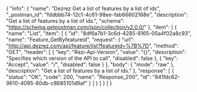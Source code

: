 {
  "info": {
    "name": "Dezrez Get  a list of features by a list of ids",
    "_postman_id": "fddbbb74-12c1-4c61-98ee-fab66602168e",
    "description": "Get  a list of features by a list of ids.",
    "schema": "https://schema.getpostman.com/json/collection/v2.0.0/"
  },
  "item": [
    {
      "name": "List",
      "item": [
        {
          "id": "8df6a7b1-3c6d-4285-8165-05a4f02a8c93",
          "name": "Feature_GetByfeatureid",
          "request": {
            "url": "http://api.dezrez.com/api/feature/list?featureid=%7B%7D",
            "method": "GET",
            "header": [
              {
                "key": "Rezi-Api-Version",
                "value": "{}",
                "description": "Specifies which version of the API to call",
                "disabled": false
              },
              {
                "key": "Accept",
                "value": "*/*",
                "disabled": false
              }
            ],
            "body": {
              "mode": "raw"
            },
            "description": "Get  a list of features by a list of ids."
          },
          "response": [
            {
              "status": "OK",
              "code": 200,
              "name": "Response_200",
              "id": "841fdc62-9610-4095-80db-c8685101d9af"
            }
          ]
        }
      ]
    }
  ]
}